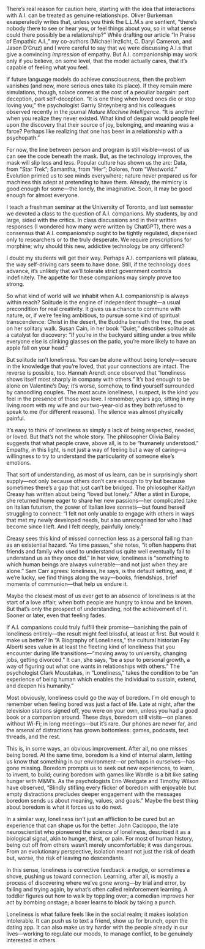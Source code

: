 There’s real reason for caution here, starting with the idea that interactions with A.I. can be treated as genuine relationships. Oliver Burkeman exasperatedly writes that, unless you think the L.L.M.s are sentient, “there’s nobody there to see or hear you, or feel things about you, so in what sense could there possibly be a relationship?” While drafting our article “In Praise of Empathic A.I.,” my co-authors (Michael Inzlicht, C. Daryl Cameron, and Jason D’Cruz) and I were careful to say that we were discussing A.I.s that give a convincing *impression* of empathy. But A.I. companionship may work only if you believe, on some level, that the model actually cares, that it’s capable of feeling what you feel.

If future language models do achieve consciousness, then the problem vanishes (and new, more serious ones take its place). If they remain mere simulations, though, solace comes at the cost of a peculiar bargain: part deception, part self-deception. “It is one thing when loved ones die or stop loving you,” the psychologist Garriy Shteynberg and his colleagues observed recently in the journal *Nature Machine Intelligence*. “It is another when you realize they never existed. What kind of despair would people feel upon the discovery that their source of joy, belonging, and meaning was a farce? Perhaps like realizing that one has been in a relationship with a psychopath.”

For now, the line between person and program is still visible—most of us can see the code beneath the mask. But, as the technology improves, the mask will slip less and less. Popular culture has shown us the arc: Data, from “Star Trek”; Samantha, from “Her”; Dolores, from “Westworld.” Evolution primed us to see minds everywhere; nature never prepared us for machines this adept at pretending to have them. Already, the mimicry is good enough for some—the lonely, the imaginative. Soon, it may be good enough for almost everyone.

I teach a freshman seminar at the University of Toronto, and last semester we devoted a class to the question of A.I. companions. My students, by and large, sided with the critics. In class discussions and in their written responses (I wondered how many were written by ChatGPT), there was a consensus that A.I. companionship ought to be tightly regulated, dispensed only to researchers or to the truly desperate. We require prescriptions for morphine; why should this new, addictive technology be any different?

I doubt my students will get their way. Perhaps A.I. companions will plateau, the way self-driving cars seem to have done. Still, if the technology does advance, it’s unlikely that we’ll tolerate strict government controls indefinitely. The appetite for these companions may simply prove too strong.

So what kind of world will we inhabit when A.I. companionship is always within reach? Solitude is the engine of independent thought—a usual precondition for real creativity. It gives us a chance to commune with nature, or, if we’re feeling ambitious, to pursue some kind of spiritual transcendence: Christ in the desert, the Buddha beneath the tree, the poet on her solitary walk. Susan Cain, in her book “Quiet,” describes solitude as a catalyst for discovery: “If you’re in the backyard sitting under a tree while everyone else is clinking glasses on the patio, you’re more likely to have an apple fall on your head.”

But solitude isn’t loneliness. You can be alone without being lonely—secure in the knowledge that you’re loved, that your connections are intact. The reverse is possible, too. Hannah Arendt once observed that “loneliness shows itself most sharply in company with others.” It’s bad enough to be alone on Valentine’s Day; it’s worse, somehow, to find yourself surrounded by canoodling couples. The most acute loneliness, I suspect, is the kind you feel in the presence of those you love. I remember, years ago, sitting in my living room with my wife and our two-year-old as they both refused to speak to me (for different reasons). The silence was almost physically painful.

It’s easy to think of loneliness as simply a lack of being respected, needed, or loved. But that’s not the whole story. The philosopher Olivia Bailey suggests that what people crave, above all, is to be “humanely understood.” Empathy, in this light, is not just a way of feeling but a way of caring—a willingness to try to understand the particularity of someone else’s emotions.

That sort of understanding, as most of us learn, can be in surprisingly short supply—not only because others don’t care enough to try but because sometimes there’s a gap that just can’t be bridged. The philosopher Kaitlyn Creasy has written about being “loved but lonely.” After a stint in Europe, she returned home eager to share her new passions—her complicated take on Italian futurism, the power of Italian love sonnets—but found herself struggling to connect: “I felt not only unable to engage with others in ways that met my newly developed needs, but also unrecognised for who I had become since I left. And I felt deeply, painfully lonely.”

Creasy sees this kind of missed connection less as a personal failing than as an existential hazard. “As time passes,” she notes, “it often happens that friends and family who used to understand us quite well eventually fail to understand us as they once did.” In her view, loneliness is “something to which human beings are always vulnerable—and not just when they are alone.” Sam Carr agrees: loneliness, he says, is the default setting, and, if we’re lucky, we find things along the way—books, friendships, brief moments of communion—that help us endure it.

Maybe the closest most of us ever get to an absence of loneliness is at the start of a love affair, when both people are hungry to know and be known. But that’s only the prospect of understanding, not the achievement of it. Sooner or later, even that feeling fades.

If A.I. companions could truly fulfill their promise—banishing the pain of loneliness entirely—the result might feel blissful, at least at first. But would it make us better? In “A Biography of Loneliness,” the cultural historian Fay Alberti sees value in at least the fleeting kind of loneliness that you encounter during life transitions—“moving away to university, changing jobs, getting divorced.” It can, she says, “be a spur to personal growth, a way of figuring out what one wants in relationships with others.” The psychologist Clark Moustakas, in “Loneliness,” takes the condition to be “an experience of being human which enables the individual to sustain, extend, and deepen his humanity.”

Most obviously, loneliness could go the way of boredom. I’m old enough to remember when feeling bored was just a fact of life. Late at night, after the television stations signed off, you were on your own, unless you had a good book or a companion around. These days, boredom still visits—on planes without Wi-Fi; in long meetings—but it’s rare. Our phones are never far, and the arsenal of distractions has grown bottomless: games, podcasts, text threads, and the rest.

This is, in some ways, an obvious improvement. After all, no one misses being bored. At the same time, boredom is a kind of internal alarm, letting us know that something in our environment—or perhaps in ourselves—has gone missing. Boredom prompts us to seek out new experiences, to learn, to invent, to build; curing boredom with games like Wordle is a bit like sating hunger with M&M’s. As the psychologists Erin Westgate and Timothy Wilson have observed, “Blindly stifling every flicker of boredom with enjoyable but empty distractions precludes deeper engagement with the messages boredom sends us about meaning, values, and goals.” Maybe the best thing about boredom is what it forces us to do next.

In a similar way, loneliness isn’t just an affliction to be cured but an experience that can shape us for the better. John Cacioppo, the late neuroscientist who pioneered the science of loneliness, described it as a biological signal, akin to hunger, thirst, or pain. For most of human history, being cut off from others wasn’t merely uncomfortable; it was dangerous. From an evolutionary perspective, isolation meant not just the risk of death but, worse, the risk of leaving no descendants.

In this sense, loneliness is corrective feedback: a nudge, or sometimes a shove, pushing us toward connection. Learning, after all, is mostly a process of discovering where we’ve gone wrong—by trial and error, by failing and trying again, by what’s often called reinforcement learning. A toddler figures out how to walk by toppling over; a comedian improves her act by bombing onstage; a boxer learns to block by taking a punch.

Loneliness is what failure feels like in the social realm; it makes isolation intolerable. It can push us to text a friend, show up for brunch, open the dating app. It can also make us try harder with the people already in our lives—working to regulate our moods, to manage conflict, to be genuinely interested in others.